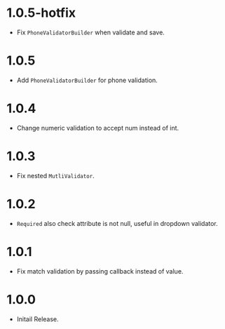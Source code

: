 # 1.0.5-hotfix

- Fix `PhoneValidatorBuilder` when validate and save.

# 1.0.5

- Add `PhoneValidatorBuilder` for phone validation.

# 1.0.4

- Change numeric validation to accept num instead of int.

# 1.0.3

- Fix nested `MutliValidator`.

# 1.0.2

- `Required` also check attribute is not null, useful in dropdown validator.

# 1.0.1

- Fix match validation by passing callback instead of value.

# 1.0.0

- Initail Release.
